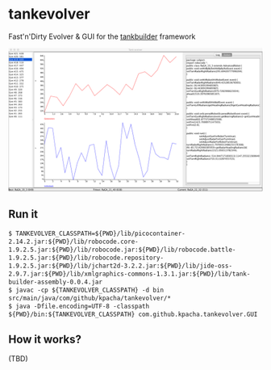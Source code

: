 # tankevolver

Fast'n'Dirty Evolver &amp; GUI for the [tankbuilder](https://github.com/kpacha/tankbuilder) framework

![Screenshot](https://github.com/kpacha/tankevolver/blob/master/docs/tank_evolver_0.1.png)

## Run it

	$ TANKEVOLVER_CLASSPATH=${PWD}/lib/picocontainer-2.14.2.jar:${PWD}/lib/robocode.core-1.9.2.5.jar:${PWD}/lib/robocode.jar:${PWD}/lib/robocode.battle-1.9.2.5.jar:${PWD}/lib/robocode.repository-1.9.2.5.jar:${PWD}/lib/jchart2d-3.2.2.jar:${PWD}/lib/jide-oss-2.9.7.jar:${PWD}/lib/xmlgraphics-commons-1.3.1.jar:${PWD}/lib/tank-builder-assembly-0.0.4.jar
	$ javac -cp ${TANKEVOLVER_CLASSPATH} -d bin src/main/java/com/github/kpacha/tankevolver/*
	$ java -Dfile.encoding=UTF-8 -classpath ${PWD}/bin:${TANKEVOLVER_CLASSPATH} com.github.kpacha.tankevolver.GUI

## How it works?

(TBD)